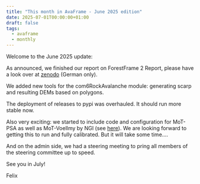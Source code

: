 ```yaml
---
title: "This month in AvaFrame - June 2025 edition"
date: 2025-07-01T00:00:00+01:00
draft: false
tags:
  - avaframe
  - monthly
---
```


Welcome to the June 2025 update:

As announced, we finished our report on ForestFrame 2 Report, please have a look over at [zenodo](https://zenodo.org/records/15592803)
(German only). 

We added new tools for the com6RockAvalanche module: generating scarp and resulting DEMs based on polygons. 

The deployment of releases to pypi was overhauled. It should run more stable now.

Also very exciting: we started to include code and configuration for MoT-PSA as well as MoT-Voellmy by NGI (see [here](https://doi.org/10.1017/aog.2024.10)). 
We are looking forward to getting this to run and fully calibrated. But it will take some time....

And on the admin side, we had a steering meeting to pring all members of the steering committee up to speed.  

See you in July!

Felix



